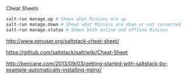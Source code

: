 


Cheat Sheets

```bash
salt-run manage.up # Shows what Minions are up
salt-run manage.down # Shows what Minions are down or not connected
salt-run manage.status # Shows both online and offline Minions
```

http://www.xenuser.org/saltstack-cheat-sheet/

https://github.com/saltstack/salt/wiki/Cheat-Sheet

http://bencane.com/2013/09/03/getting-started-with-saltstack-by-example-automatically-installing-nginx/
